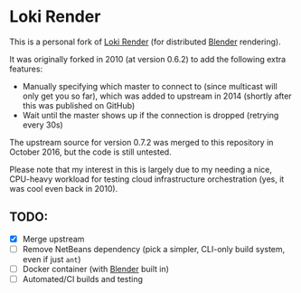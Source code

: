 # Loki Render

This is a personal fork of [Loki Render][lr] (for distributed [Blender][b] rendering). 

It was originally forked in 2010 (at version 0.6.2) to add the following extra features:

* Manually specifying which master to connect to (since multicast will only get you so far), which was added to upstream in 2014 (shortly after this was published on GitHub)
* Wait until the master shows up if the connection is dropped (retrying every 30s)

The upstream source for version 0.7.2 was merged to this repository in October 2016, but the code is still untested. 

Please note that my interest in this is largely due to my needing a nice, CPU-heavy workload for testing cloud infrastructure orchestration (yes, it was cool even back in 2010). 

## TODO:

* [x] Merge upstream
* [ ] Remove NetBeans dependency (pick a simpler, CLI-only build system, even if just `ant`)
* [ ] Docker container (with [Blender][b] built in) 
* [ ] Automated/CI builds and testing

[b]: http://www.blender.org
[lr]: http://loki-render.berlios.de
